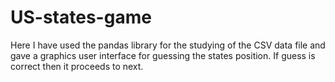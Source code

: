 # US-states-game
Here I have used the pandas library for the studying of the CSV data file and gave a graphics user interface for guessing the states position. If guess is correct then it proceeds to next.
